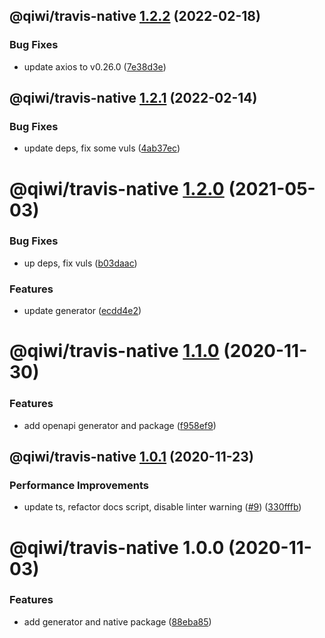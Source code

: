 ## @qiwi/travis-native [1.2.2](https://github.com/qiwi/travis-toolkit/compare/@qiwi/travis-native@1.2.1...@qiwi/travis-native@1.2.2) (2022-02-18)


### Bug Fixes

* update axios to v0.26.0 ([7e38d3e](https://github.com/qiwi/travis-toolkit/commit/7e38d3e017de28498c20d96f41f4d5aa56f05d23))

## @qiwi/travis-native [1.2.1](https://github.com/qiwi/travis-toolkit/compare/@qiwi/travis-native@1.2.0...@qiwi/travis-native@1.2.1) (2022-02-14)


### Bug Fixes

* update deps, fix some vuls ([4ab37ec](https://github.com/qiwi/travis-toolkit/commit/4ab37ecc842809b4d75c65fdff70f07e2b491fb7))

# @qiwi/travis-native [1.2.0](https://github.com/qiwi/travis-toolkit/compare/@qiwi/travis-native@1.1.0...@qiwi/travis-native@1.2.0) (2021-05-03)


### Bug Fixes

* up deps, fix vuls ([b03daac](https://github.com/qiwi/travis-toolkit/commit/b03daac9bc68346f4df069137c23055dd0286381))


### Features

* update generator ([ecdd4e2](https://github.com/qiwi/travis-toolkit/commit/ecdd4e298f70a8800d2e1d4bd127efbad8bc10e7))

# @qiwi/travis-native [1.1.0](https://github.com/qiwi/travis-toolkit/compare/@qiwi/travis-native@1.0.1...@qiwi/travis-native@1.1.0) (2020-11-30)


### Features

* add openapi generator and package ([f958ef9](https://github.com/qiwi/travis-toolkit/commit/f958ef9fd0eb1002b4bd07f2b5c6dbfb04c492ae))

## @qiwi/travis-native [1.0.1](https://github.com/qiwi/travis-toolkit/compare/@qiwi/travis-native@1.0.0...@qiwi/travis-native@1.0.1) (2020-11-23)


### Performance Improvements

* update ts, refactor docs script, disable linter warning ([#9](https://github.com/qiwi/travis-toolkit/issues/9)) ([330fffb](https://github.com/qiwi/travis-toolkit/commit/330fffbfb094579178ebe889e3e7bed3c78b7656))

# @qiwi/travis-native 1.0.0 (2020-11-03)


### Features

* add generator and native package ([88eba85](https://github.com/qiwi/travis-toolkit/commit/88eba85e0fc6800f9c5210c9be9c05743d1e63d7))
